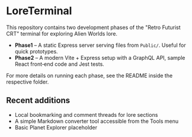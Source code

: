 # LoreTerminal

This repository contains two development phases of the "Retro Futurist CRT" terminal for exploring Alien Worlds lore.

- **Phase1** – A static Express server serving files from `Public/`. Useful for quick prototypes.
- **Phase2** – A modern Vite + Express setup with a GraphQL API, sample React front‑end code and Jest tests.

For more details on running each phase, see the README inside the respective folder.

## Recent additions

- Local bookmarking and comment threads for lore sections
- A simple Markdown converter tool accessible from the Tools menu
- Basic Planet Explorer placeholder
